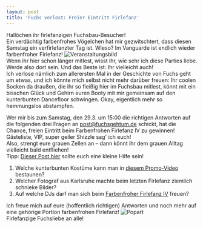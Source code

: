```yaml
---
layout: post
title: 'Fuchs verlost: Freier Eintritt Firlefanz'
---
```


Hallöchen ihr firlefanzigen Fuchsbau-Besucher!    
Ein verdächtig farbenfrohes Vögelchen hat mir gezwitschtert, dass diesen Samstag ein verfirlefanzter Tag ist. Wieso? Im Vanguarde ist endlich wieder farbenfroher Firlefanz! 
![Veranstaltungsbild](https://farm3.staticflickr.com/2848/13408393904_fbce0d14e2_z.jpg)  
Wenn ihr hier schon länger mitlest, wisst ihr, wie sehr ich diese Parties liebe. Werde also dort sein. Und das Beste ist: Ihr vielleicht auch!   
Ich verlose nämlich zum allerersten Mal in der Geschichte von Fuchs geht um etwas, und ich könnte mich selbst nicht mehr darüber freuen: Ihr coolen Socken da draußen, die ihr so fleißig hier im Fuchsbau mitlest, könnt mit ein bisschen Glück und Gehirn euren Booty mit mir gemeinsam auf den kunterbunten Dancefloor schwingen. Okay, eigentlich mehr so hemmungslos abstampfen.  

Wer mir bis zum Samstag, den 29.3. um 15:00 die richtigen Antworten auf die folgenden drei Fragen an post@fuchsgehtum.de schickt, hat die Chance, freien Eintritt beim Farbenfrohen Firlefanz IV zu gewinnen! Gästeliste, VIP, super geiler Shizzle sag' ich euch!    
Also, strengt eure grauen Zellen an – dann könnt ihr dem grauen Alltag vielleicht bald entfliehen!  
Tipp: [Dieser Post hier](http://fuchsgehtum.de/fuchsrevier-farbenfroher-firlefanz/) sollte euch eine kleine Hilfe sein!

1.  Welche kunterbunten Kostüme kann man in [diesem Promo-Video](http://www.youtube.com/watch?v=kVHYu4IIPRg) bestaunen?
2. Welcher Fotograf aus Karlsruhe machte beim letzten Firlefanz ziemlich schnieke Bilder?
3. Auf welche DJs darf man sich beim [Farbenfroher Firlefanz IV](https://www.facebook.com/events/1381827378723424/) freuen?

Ich freue mich auf eure (hoffentlich richtigen) Antworten und noch mehr auf eine gehörige Portion farbenfrohen Firlefanz! 
![Popart](https://farm4.staticflickr.com/3708/13408041335_585aecc286.jpg)  
Firlefanzige Fuchsliebe an alle!